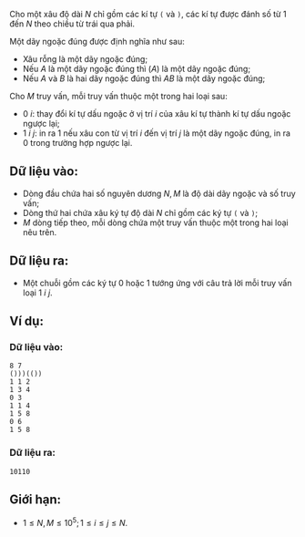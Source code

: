 Cho một xâu độ dài $N$ chỉ gồm các kí tự `(` và `)`, các kí tự được đánh số từ $1$ đến $N$ theo chiều từ trái qua phải.

Một dãy ngoặc đúng được định nghĩa như sau:
- Xâu rỗng là một dãy ngoặc đúng;
- Nếu $A$ là một dãy ngoặc đúng thì $(A)$ là một dãy ngoặc đúng;
- Nếu $A$ và $B$ là hai dãy ngoặc đúng thì $AB$ là một dãy ngoặc đúng;

Cho $M$ truy vấn, mỗi truy vấn thuộc một trong hai loại sau:
- $0\ i:$ thay đổi kí tự dấu ngoặc ở vị trí $i$ của xâu kí tự thành kí tự dấu ngoặc ngược lại;
- $1\ i\ j:$ in ra $1$ nếu xâu con từ vị trí $i$ đến vị trí $j$ là một dãy ngoặc đúng, in ra $0$ trong trường hợp ngược lại.

## Dữ liệu vào:
- Dòng đầu chứa hai số nguyên dương $N, M$ là độ dài dãy ngoặc và số truy vấn;
- Dòng thứ hai chứa xâu ký tự độ dài $N$ chỉ gồm các ký tự `(` và `)`;
- $M$ dòng tiếp theo, mỗi dòng chứa một truy vấn thuộc một trong hai loại nêu trên.

## Dữ liệu ra:
- Một chuỗi gồm các ký tự $0$ hoặc $1$ tướng ứng với câu trả lời mỗi truy vấn loại $1\ i\ j$.

## Ví dụ:
### Dữ liệu vào:
```
8 7
()))(())
1 1 2
1 3 4
0 3
1 1 4
1 5 8
0 6
1 5 8
```

### Dữ liệu ra:
```
10110
```

## Giới hạn:
- $1 ≤ N, M ≤ 10^5; 1 ≤ i ≤ j ≤ N$.